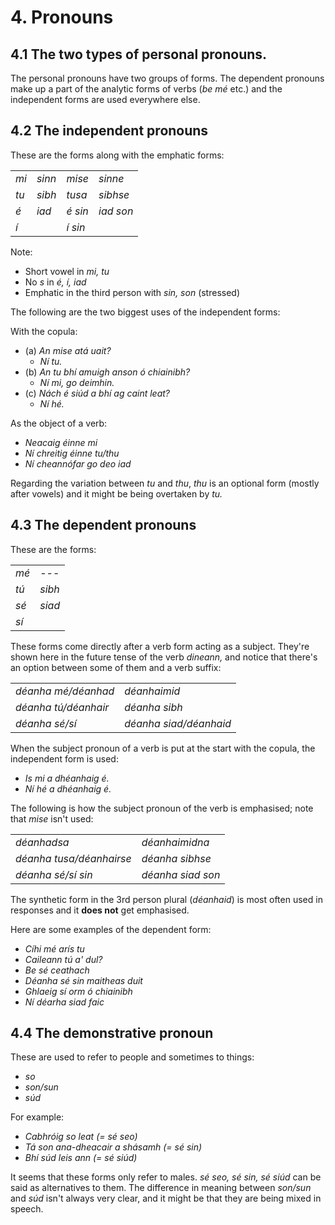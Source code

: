 # 4. Pronouns
## 4.1 The two types of personal pronouns.
The personal pronouns have two groups of forms. The dependent pronouns make up a part of the analytic forms of verbs (*be mé* etc.) and the independent forms are used everywhere else.

## 4.2 The independent pronouns 
These are the forms along with the emphatic forms:

|     |      |       |         |
| --- | ---- | ----- | ------- |
| *mi*  | *sinn* | *mise*  | *sinne*   |
| *tu*  | *sibh* | *tusa*  | *sibhse*  |
| *é*   | *iad*  | *é sin* | *iad son* |
| *í*   |      | *í sin* |         |

Note:
- Short vowel in *mi, tu*
- No *s* in *é, í, iad*
- Emphatic in the third person with *sin, son* (stressed)

The following are the two biggest uses of the independent forms:

With the copula:
+ (a) *An mise atá uait?*
	+ *Ní tu.*
+ (b) *An tu bhí amuigh anson ó chiainibh?*
	+ *Ní mi, go deimhin.*
+ (c) *Nách é siúd a bhí ag caint leat?*
	+ *Ní hé.*

As the object of a verb:
+ *Neacaig éinne mi*
+ *Ní chreitig éinne tu/thu*
+ *Ní cheannófar go deo iad*

Regarding the variation between *tu* and *thu*, *thu* is an optional form (mostly after vowels) and it might be being overtaken by *tu.*

## 4.3 The dependent pronouns
These are the forms:

|     |      |
| --- | ---- |
| *mé*  | ---  |
| *tú*  | *sibh* |
| *sé*  | *siad* |
| *sí*  |      |

These forms come directly after a verb form acting as a subject. They're shown here in the future tense of the verb *dineann,* and notice that there's an option between some of them and a verb suffix:

|                    |                      |
| ------------------ | -------------------- |
| *déanha mé/déanhad*  | *déanhaimid*           |
| *déanha tú/déanhair* | *déanha sibh*          |
| *déanha sé/sí*       | *déanha siad/déanhaid* | 

When the subject pronoun of a verb is put at the start with the copula, the independent form is used:
+ *Is mi a dhéanhaig é.*
+ *Ní hé a dhéanhaig é.*

The following is how the subject pronoun of the verb is emphasised; note that *mise* isn't used:

|                          |                   |
| ------------------------ | ----------------- |
| *déanhadsa*              | *déanhaimidna*    |
| *déanha tusa/déanhairse* | *déanha sibhse*   |
| *déanha sé/sí sin*       | *déanha siad son* | 

The synthetic form in the 3rd person plural (*déanhaid*) is most often used in responses and it **does not** get emphasised.

Here are some examples of the dependent form:
+ *Cíhi mé arís tu*
+ *Caileann tú a' dul?*
+ *Be sé ceathach*
+ *Déanha sé sin maitheas duit*
+ *Ghlaeig sí orm ó chiainibh*
+ *Ní déarha siad faic*

## 4.4 The demonstrative pronoun
These are used to refer to people and sometimes to things:
+ *so*
+ *son/sun*
+ *súd*

For example:
+ *Cabhróig so leat (= sé seo)*
+ *Tá son ana-dheacair a shásamh (= sé sin)*
+ *Bhí súd leis ann (= sé siúd)*

It seems that these forms only refer to males. *sé seo, sé sin, sé siúd* can be said as alternatives to them. The difference in meaning between *son/sun* and *súd* isn't always very clear, and it might be that they are being mixed in speech.

